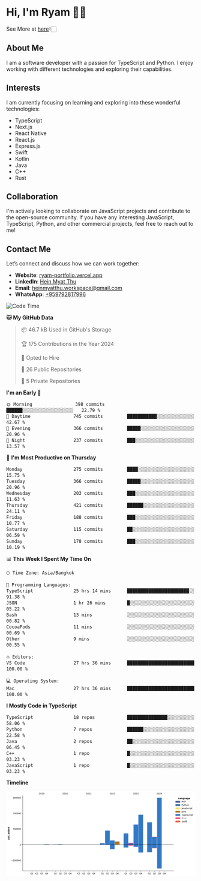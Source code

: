# Hi, I'm Ryam 👋🏻
See More at [here](https://ryam-portfolio.vercel.app)👇🏻

## About Me
I am a software developer with a passion for TypeScript and Python. I enjoy working with different technologies and exploring their capabilities.

## Interests
I am currently focusing on learning and exploring into these wonderful technologies:
- TypeScript
- Next.js
- React Native
- React.js
- Express.js
- Swift
- Kotlin
- Java
- C++
- Rust

## Collaboration
I'm actively looking to collaborate on JavaScript projects and contribute to the open-source community. If you have any interesting JavaScript, TypeScript, Python, and other commercial projects, feel free to reach out to me!

## Contact Me
Let’s connect and discuss how we can work together:
- **Website**: [ryam-portfolio.vercel.app](https://ryam-portfolio.vercel.app)
- **LinkedIn**: [Hein Myat Thu](https://www.linkedin.com/in/heinmyatthu/)
- **Email**: [heinmyatthu.workspace@gmail.com](mailto:heinmyatthu.workspace@gmail.com)
- **WhatsApp**: [+959792817996](https://wa.me/959792817996)

<!--START_SECTION:waka-->
![Code Time](http://img.shields.io/badge/Code%20Time-78%20hrs%2013%20mins-blue)

**🐱 My GitHub Data** 

> 📦 46.7 kB Used in GitHub's Storage 
 > 
> 🏆 175 Contributions in the Year 2024
 > 
> 💼 Opted to Hire
 > 
> 📜 26 Public Repositories 
 > 
> 🔑 5 Private Repositories 
 > 
**I'm an Early 🐤** 

```text
🌞 Morning                398 commits         ██████░░░░░░░░░░░░░░░░░░░   22.79 % 
🌆 Daytime                745 commits         ███████████░░░░░░░░░░░░░░   42.67 % 
🌃 Evening                366 commits         █████░░░░░░░░░░░░░░░░░░░░   20.96 % 
🌙 Night                  237 commits         ███░░░░░░░░░░░░░░░░░░░░░░   13.57 % 
```
📅 **I'm Most Productive on Thursday** 

```text
Monday                   275 commits         ████░░░░░░░░░░░░░░░░░░░░░   15.75 % 
Tuesday                  366 commits         █████░░░░░░░░░░░░░░░░░░░░   20.96 % 
Wednesday                203 commits         ███░░░░░░░░░░░░░░░░░░░░░░   11.63 % 
Thursday                 421 commits         ██████░░░░░░░░░░░░░░░░░░░   24.11 % 
Friday                   188 commits         ███░░░░░░░░░░░░░░░░░░░░░░   10.77 % 
Saturday                 115 commits         ██░░░░░░░░░░░░░░░░░░░░░░░   06.59 % 
Sunday                   178 commits         ███░░░░░░░░░░░░░░░░░░░░░░   10.19 % 
```


📊 **This Week I Spent My Time On** 

```text
🕑︎ Time Zone: Asia/Bangkok

💬 Programming Languages: 
TypeScript               25 hrs 14 mins      ███████████████████████░░   91.38 % 
JSON                     1 hr 26 mins        █░░░░░░░░░░░░░░░░░░░░░░░░   05.22 % 
Bash                     13 mins             ░░░░░░░░░░░░░░░░░░░░░░░░░   00.82 % 
CocoaPods                11 mins             ░░░░░░░░░░░░░░░░░░░░░░░░░   00.69 % 
Other                    9 mins              ░░░░░░░░░░░░░░░░░░░░░░░░░   00.55 % 

🔥 Editors: 
VS Code                  27 hrs 36 mins      █████████████████████████   100.00 % 

💻 Operating System: 
Mac                      27 hrs 36 mins      █████████████████████████   100.00 % 
```

**I Mostly Code in TypeScript** 

```text
TypeScript               18 repos            ███████████████░░░░░░░░░░   58.06 % 
Python                   7 repos             ██████░░░░░░░░░░░░░░░░░░░   22.58 % 
Java                     2 repos             ██░░░░░░░░░░░░░░░░░░░░░░░   06.45 % 
C++                      1 repo              █░░░░░░░░░░░░░░░░░░░░░░░░   03.23 % 
JavaScript               1 repo              █░░░░░░░░░░░░░░░░░░░░░░░░   03.23 % 
```



**Timeline**

![Lines of Code chart](https://raw.githubusercontent.com/4cc3ssX/4cc3ssX/main/assets/bar_graph.png)


<!--END_SECTION:waka-->

<!---
4cc3ssX/4cc3ssX is a ✨ special ✨ repository because its `README.md` (this file) appears on your GitHub profile.
You can click the Preview link to take a look at your changes.
--->
